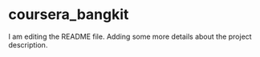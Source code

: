 # coursera_bangkit
I am editing the README file. Adding some more details about the project description.
